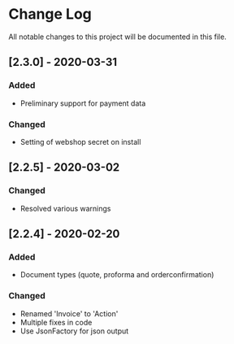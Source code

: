 # Change Log
All notable changes to this project will be documented in this file.

## [2.3.0] - 2020-03-31
### Added
- Preliminary support for payment data

### Changed
- Setting of webshop secret on install

## [2.2.5] - 2020-03-02
### Changed
- Resolved various warnings

## [2.2.4] - 2020-02-20
### Added
- Document types (quote, proforma and orderconfirmation)

### Changed
- Renamed 'Invoice' to 'Action'
- Multiple fixes in code
- Use JsonFactory for json output